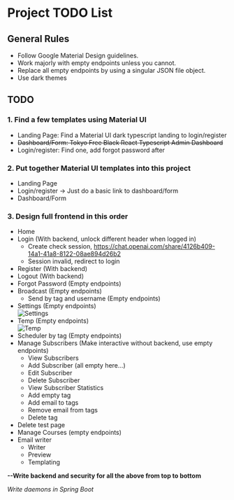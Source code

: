 # Project TODO List

## General Rules
- Follow Google Material Design guidelines.
- Work majorly with empty endpoints unless you cannot.
- Replace all empty endpoints by using a singular JSON file object.
- Use dark themes

## TODO

### 1. Find a few templates using Material UI
- Landing Page: Find a Material UI dark typescript landing to login/register
- <s>Dashboard/Form: Tokyo Free Black React Typescript Admin Dashboard</s>
- Login/register: Find one, add forgot password after

### 2. Put together Material UI templates into this project
- Landing Page
- Login/register -> Just do a basic link to dashboard/form
- Dashboard/Form

### 3. Design full frontend in this order
- Home
- Login (With backend, unlock different header when logged in)
  - Create check session, https://chat.openai.com/share/4126b409-14a1-41a8-8122-08ae894d26b2
  - Session invalid, redirect to login
- Register (With backend)
- Logout (With backend)
- Forgot Password (Empty endpoints)
- Broadcast (Empty endpoints)
  - Send by tag and username (Empty endpoints)
- Settings (Empty endpoints) <br>
  ![Settings](https://i.imgur.com/7pQwyuk.png)
- Temp (Empty endpoints) <br>
  ![Temp](https://i.imgur.com/8hmCWqB.png)
- Scheduler by tag (Empty endpoints)
- Manage Subscribers (Make interactive without backend, use empty endpoints)
  - View Subscribers
  - Add Subscriber (all empty here...)
  - Edit Subscriber
  - Delete Subscriber
  - View Subscriber Statistics
  - Add empty tag
  - Add email to tags
  - Remove email from tags
  - Delete tag
- Delete test page
- Manage Courses (empty endpoints)
- Email writer
  - Writer
  - Preview
  - Templating

**--Write backend and security for all the above from top to bottom**

*Write daemons in Spring Boot*
